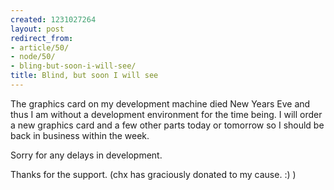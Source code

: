 ```yaml
---
created: 1231027264
layout: post
redirect_from:
- article/50/
- node/50/
- bling-but-soon-i-will-see/
title: Blind, but soon I will see
---
```

The graphics card on my development machine died New Years Eve and thus I am without a development environment for the time being. I will order a new graphics card and a few other parts today or tomorrow so I should be back in business within the week.

Sorry for any delays in development.

Thanks for the support. (chx has graciously donated to my cause. :) )
